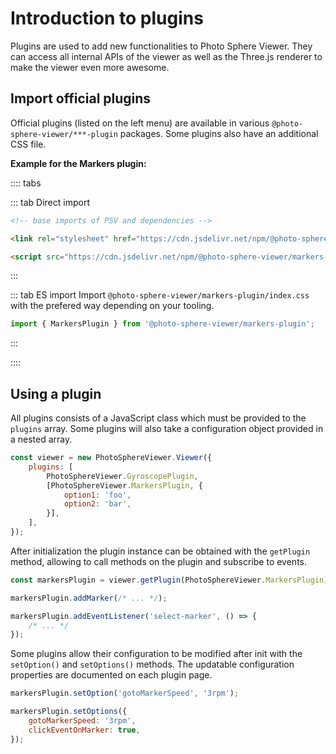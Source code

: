 # Introduction to plugins

Plugins are used to add new functionalities to Photo Sphere Viewer. They can access all internal APIs of the viewer as well as the Three.js renderer to make the viewer even more awesome.

## Import official plugins

Official plugins (listed on the left menu) are available in various `@photo-sphere-viewer/***-plugin` packages. Some plugins also have an additional CSS file.

**Example for the Markers plugin:**

:::: tabs

::: tab Direct import

```html
<!-- base imports of PSV and dependencies -->

<link rel="stylesheet" href="https://cdn.jsdelivr.net/npm/@photo-sphere-viewer/markers-plugin/index.min.css" />

<script src="https://cdn.jsdelivr.net/npm/@photo-sphere-viewer/markers-plugin/index.min.js"></script>
```

:::

::: tab ES import
Import `@photo-sphere-viewer/markers-plugin/index.css` with the prefered way depending on your tooling.

```js
import { MarkersPlugin } from '@photo-sphere-viewer/markers-plugin';
```

:::

::::

## Using a plugin

All plugins consists of a JavaScript class which must be provided to the `plugins` array. Some plugins will also take a configuration object provided in a nested array.

```js
const viewer = new PhotoSphereViewer.Viewer({
    plugins: [
        PhotoSphereViewer.GyroscopePlugin,
        [PhotoSphereViewer.MarkersPlugin, {
            option1: 'foo',
            option2: 'bar',
        }],
    ],
});
```

After initialization the plugin instance can be obtained with the `getPlugin` method, allowing to call methods on the plugin and subscribe to events.

```js
const markersPlugin = viewer.getPlugin(PhotoSphereViewer.MarkersPlugin);

markersPlugin.addMarker(/* ... */);

markersPlugin.addEventListener('select-marker', () => {
    /* ... */
});
```

Some plugins allow their configuration to be modified after init with the `setOption()` and `setOptions()` methods. The updatable configuration properties are documented on each plugin page.

```js
markersPlugin.setOption('gotoMarkerSpeed', '3rpm');

markersPlugin.setOptions({
    gotoMarkerSpeed: '3rpm',
    clickEventOnMarker: true,
});
```
